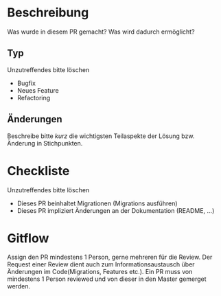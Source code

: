 # Beschreibung

Was wurde in diesem PR gemacht? Was wird dadurch ermöglicht?


## Typ
Unzutreffendes bitte löschen

* Bugfix
* Neues Feature
* Refactoring

## Änderungen

Beschreibe bitte *kurz* die wichtigsten Teilaspekte der Lösung bzw. Änderung in Stichpunkten.

# Checkliste
Unzutreffendes bitte löschen

* Dieses PR beinhaltet Migrationen (Migrations ausführen)
* Dieses PR impliziert Änderungen an der Dokumentation (README, ...)


# Gitflow
Assign den PR mindestens 1 Person, gerne mehreren für die Review. Der Request einer Review dient auch zum Informationsaustausch über Änderungen im Code(Migrations, Features etc.). Ein PR muss von mindestens 1 Person reviewed und von dieser in den Master gemerget werden.
